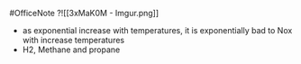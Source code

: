 #OfficeNote 
?![[3xMaK0M - Imgur.png]]
- as exponential increase with temperatures, it is exponentially bad to Nox with increase temperatures
- H2, Methane and propane
<!--SR:!2024-07-06,3,250-->